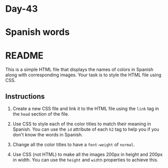 # Day-43
# Spanish words
# README

This is a simple  HTML file  that displays the names of colors in Spanish along with corresponding images. Your task is to style the HTML file using CSS.

## Instructions

1.  Create a new  CSS file  and link it to the HTML file using the  `link`  tag in the  `head`  section of the file.
    
2.  Use CSS to style each of the  color titles  to match their meaning in Spanish. You can use the  `id`  attribute of each  `h2`  tag to help you if you don't know the words in Spanish.
    
3.  Change all the color titles to have a  `font-weight`  of  `normal`.
    
4.  Use CSS (not HTML) to make all the images 200px in height and 200px in width. You can use the  `height`  and  `width`  properties to achieve this.
    